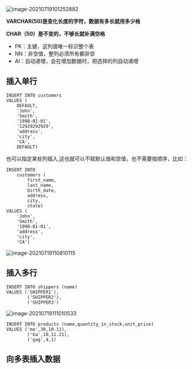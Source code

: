 ![image-20210719101252882](C:\Users\15200\AppData\Roaming\Typora\typora-user-images\image-20210719101252882.png)

**VARCHAR(50)是变化长度的字符，数据有多长就用多少格**

**CHAR（50）是不变的，不够长就补满空格**

+ PK：主键，这列值唯一标识整个表
+ NN：非空值，整列必须所有都非空
+ AI：自动递增，会在增加数据时，把选择的列自动递增

## 插入单行

```MYSQL
INSERT INTO customers
VALUES (
	DEFAULT,
    'John',
    'Smith',
    '1990-01-01',
    '12929292929',
    'address',
    'city',
    'CA',
    DEFAULT)
```

也可以指定某些列插入,这也就可以不赋默认值和空值，也不需要按顺序，比如：

```mysql
INSERT INTO 
	customers (
        first_name,
        last_name,
        birth_date,
        address,
        city,
        state)
VALUES (
    'John',
    'Smith',
    '1990-01-01',
    'address',
    'city',
    'CA')
```

![image-20210719110810115](C:\Users\15200\AppData\Roaming\Typora\typora-user-images\image-20210719110810115.png)

## 插入多行

```mysql
INSERT INTO shippers (name)
VALUES ('SHIPPER1'),
		('SHIPPER2'),
        ('SHIPPER3')
```

![image-20210719111010533](C:\Users\15200\AppData\Roaming\Typora\typora-user-images\image-20210719111010533.png)

```mysql
INSERT INTO products (name,quantity_in_stock,unit_price)
VALUES ('ma',30,10.11),
		('ka',10,11.21),
        ('gag',4,1)
```

## 向多表插入数据

